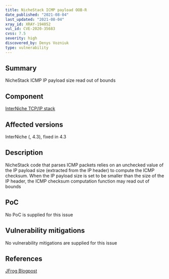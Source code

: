 ```yaml
---
title: NicheStack ICMP payload OOB-R
date_published: "2021-08-04"
last_updated: "2021-08-04"
xray_id: XRAY-194052
vul_id: CVE-2020-35683
cvss: 7.5
severity: high
discovered_by: Denys Vozniuk
type: vulnerability
---
```

## Summary
NicheStack ICMP IP payload size read out of bounds

## Component

[InterNiche TCP/IP stack](https://www.hcc-embedded.com/products/networking/tcpip-applications)

## Affected versions

InterNiche (, 4.3), fixed in 4.3

## Description

NicheStack code that parses ICMP packets relies on an unchecked value of the IP payload size (extracted from the IP header) to compute the ICMP checksum. When the IP payload size is set to be smaller than the size of the IP header, the ICMP checksum computation function may read out of bounds

## PoC

No PoC is supplied for this issue

## Vulnerability mitigations

No vulnerability mitigations are supplied for this issue

## References

[JFrog Blogpost](https://jfrog.com/blog/infrahalt-14-new-security-vulnerabilities-found-in-nichestack/)
